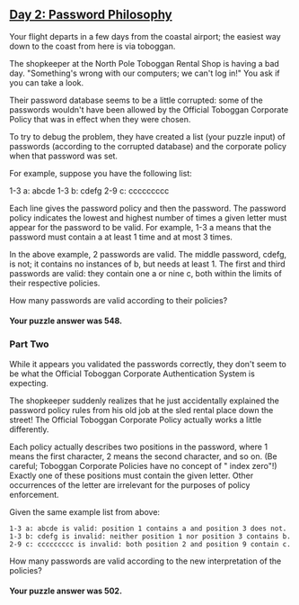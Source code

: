 ## [Day 2: Password Philosophy](https://adventofcode.com/2020/day/2)

Your flight departs in a few days from the coastal airport; the easiest way down to the coast from
here is via toboggan.

The shopkeeper at the North Pole Toboggan Rental Shop is having a bad day. "Something's wrong with
our computers; we can't log in!" You ask if you can take a look.

Their password database seems to be a little corrupted: some of the passwords wouldn't have been
allowed by the Official Toboggan Corporate Policy that was in effect when they were chosen.

To try to debug the problem, they have created a list (your puzzle input) of passwords (according to
the corrupted database) and the corporate policy when that password was set.

For example, suppose you have the following list:

1-3 a: abcde 1-3 b: cdefg 2-9 c: ccccccccc

Each line gives the password policy and then the password. The password policy indicates the lowest
and highest number of times a given letter must appear for the password to be valid. For example,
1-3 a means that the password must contain a at least 1 time and at most 3 times.

In the above example, 2 passwords are valid. The middle password, cdefg, is not; it contains no
instances of b, but needs at least 1. The first and third passwords are valid: they contain one a or
nine c, both within the limits of their respective policies.

How many passwords are valid according to their policies?

#### Your puzzle answer was 548.

### Part Two

While it appears you validated the passwords correctly, they don't seem to be what the Official
Toboggan Corporate Authentication System is expecting.

The shopkeeper suddenly realizes that he just accidentally explained the password policy rules from
his old job at the sled rental place down the street! The Official Toboggan Corporate Policy
actually works a little differently.

Each policy actually describes two positions in the password, where 1 means the first character, 2
means the second character, and so on. (Be careful; Toboggan Corporate Policies have no concept of "
index zero"!) Exactly one of these positions must contain the given letter. Other occurrences of the
letter are irrelevant for the purposes of policy enforcement.

Given the same example list from above:

    1-3 a: abcde is valid: position 1 contains a and position 3 does not.
    1-3 b: cdefg is invalid: neither position 1 nor position 3 contains b.
    2-9 c: ccccccccc is invalid: both position 2 and position 9 contain c.

How many passwords are valid according to the new interpretation of the policies?

#### Your puzzle answer was 502.